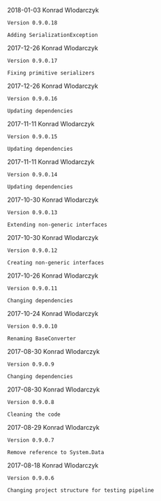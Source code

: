 2018-01-03 Konrad Wlodarczyk

    Version 0.9.0.18

    Adding SerializationException

2017-12-26 Konrad Wlodarczyk

    Version 0.9.0.17

    Fixing primitive serializers

2017-12-26 Konrad Wlodarczyk

    Version 0.9.0.16

    Updating dependencies

2017-11-11 Konrad Wlodarczyk

    Version 0.9.0.15

    Updating dependencies

2017-11-11 Konrad Wlodarczyk

    Version 0.9.0.14

    Updating dependencies

2017-10-30 Konrad Wlodarczyk

    Version 0.9.0.13

    Extending non-generic interfaces

2017-10-30 Konrad Wlodarczyk

    Version 0.9.0.12

    Creating non-generic interfaces

2017-10-26 Konrad Wlodarczyk

    Version 0.9.0.11

    Changing dependencies

2017-10-24 Konrad Wlodarczyk

    Version 0.9.0.10

    Renaming BaseConverter

2017-08-30 Konrad Wlodarczyk

    Version 0.9.0.9

    Changing dependencies

2017-08-30 Konrad Wlodarczyk

    Version 0.9.0.8

    Cleaning the code

2017-08-29 Konrad Wlodarczyk

    Version 0.9.0.7

    Remove reference to System.Data

2017-08-18 Konrad Wlodarczyk

    Version 0.9.0.6

    Changing project structure for testing pipeline


